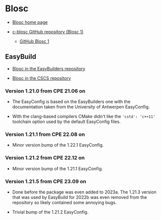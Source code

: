 # Blosc

  * [Blosc home page](https://www.blosc.org/)

  * [c-blosc GitHub repository (Blosc 1)](https://github.com/Blosc/c-blosc)

      * [GitHub  Blosc 1](https://github.com/Blosc/c-blosc/releases/tag/v1.21.0)


## EasyBuild

  * [Blosc in the EasyBuilders repository](https://github.com/easybuilders/easybuild-easyconfigs/tree/develop/easybuild/easyconfigs/b/Blosc)

  * [Blosc in the CSCS repository](https://github.com/eth-cscs/production/tree/master/easybuild/easyconfigs/b/Blosc)


### Version 1.21.0 from CPE 21.06 on

  * The EasyConfig is based on the EasyBuilders one with the documentation taken from
    the University of Antwerpen EasyConfig.

  * With the clang-based compilers CMake didn't like the ``'cstd': 'c++11'`` toolchain
    option used by the default EasyConfig files.


### Version 1.21.1 from CPE 22.08 on

  * Minor version bump of the 1.22.1 EasyConfig.


### Version 1.21.2 from CPE 22.12 on

  * Minor version bump of the 1.21.1 EasyConfig.


### Version 1.21.5 from CPE 23.09 on

  * Done before the package was even added to 2023a. The 1.21.3 version that was
    used by EasyBuild for 2022b was even removed from the repository so likely contained
    some annoying bugs.

  * Trivial bump of the 1.21.2 EasyConfig.
  